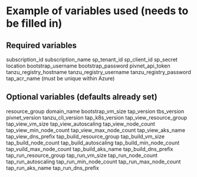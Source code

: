 # Example of variables used (needs to be filled in)

## Required variables

subscription_id
subscription_name
sp_tenant_id
sp_client_id
sp_secret
location
bootstrap_username
bootstrap_password
pivnet_api_token
tanzu_registry_hostname
tanzu_registry_username
tanzu_registry_password
tap_acr_name (must be unique within Azure)

## Optional variables (defaults already set)

resource_group
domain_name
bootstrap_vm_size
tap_version
tbs_version
pivnet_version
tanzu_cli_version
tap_k8s_version
tap_view_resource_group
tap_view_vm_size
tap_view_autoscaling
tap_view_node_count
tap_view_min_node_count
tap_view_max_node_count
tap_view_aks_name
tap_view_dns_prefix
tap_build_resource_group
tap_build_vm_size
tap_build_node_count
tap_build_autoscaling
tap_build_min_node_count
tap_vuild_max_node_count
tap_build_aks_name
tap_build_dns_prefix
tap_run_resource_group
tap_run_vm_size
tap_run_node_count
tap_run_autoscaling
tap_run_min_node_count
tap_run_max_node_count
tap_run_aks_name
tap_run_dns_prefix
